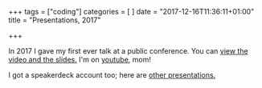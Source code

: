 +++
tags = ["coding"]
categories = [
]
date = "2017-12-16T11:36:11+01:00"
title = "Presentations, 2017"

+++

In 2017 I gave my first ever talk at a public conference.
You can [view the video and the slides.](https://www.dotconferences.com/2017/11/jaime-silvela-handling-slow-requests-in-your-go-web-server)
I'm on [youtube](https://youtu.be/0qKqVSvB1G0), mom!

I got a speakerdeck account too; here are [other presentations.](https://speakerdeck.com/jsilvela)

